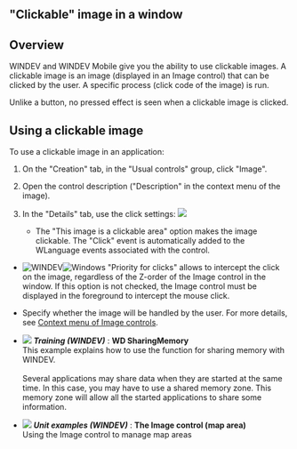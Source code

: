 


## "Clickable" image in a window
			



<a name="NOTE1"></a>
<a name="NOTE1_1"></a>


## Overview
<a name="overview_ELTTEXTE000123"></a>
WINDEV and WINDEV Mobile give you the ability to use clickable images. A clickable image is an image (displayed in an Image control) that can be clicked by the user. A specific process (click code of the image) is run.

Unlike a button, no pressed effect is seen when a clickable image is clicked.

<a name="NOTE2"></a>
<a name="NOTE2_1"></a>


## Using a clickable image
<a name="using_clickable_image_ELTTEXTE000147"></a>
To use a clickable image in an application:

1. On the "Creation" tab, in the "Usual controls" group, click "Image".

2. Open the control description ("Description" in the context menu of the image).

3. In the "Details" tab, use the click settings: 
![](https://doc.pcsoft.fr/en-US/images/image.awp?langid=3&name=FAA_MenuContextuelImage%20-%20HC%20N%B0001%201.gif)


	- The "This image is a clickable area" option makes the image clickable. The "Click" event is automatically added to the WLanguage events associated with the control.

- ![WINDEV](https://doc.pcsoft.fr/ext/images/us/WD.png)![Windows](https://doc.pcsoft.fr/ext/images/us/WINDOWS.png) "Priority for clicks" allows to intercept the click on the image, regardless of the Z-order of the Image control in the window. If this option is not checked, the Image control must be displayed in the foreground to intercept the mouse click.

- Specify whether the image will be handled by the user. For more details, see [Context menu of Image controls](../WDChamp/9500105.md).







- ![](https://doc.pcsoft.fr/en-US/images/image.awp?langid=3&name=WDSharingMemory.gif) ***Training (WINDEV)*** : **WD SharingMemory** <br>This example explains how to use the function for sharing memory with WINDEV.<br><br>Several applications may share data when they are started at the same time. In this case, you may have to use a shared memory zone. This memory zone will allow all the started applications to share some information.
- ![](https://doc.pcsoft.fr/en-US/images/image.awp?langid=3&name=TheImagecontrol_maparea_.gif) ***Unit examples (WINDEV)*** : **The Image control (map area)** <br>Using the Image control to manage map areas


